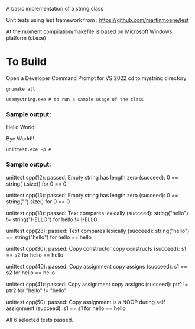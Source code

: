 A basic implementation of a string class

Unit tests using lest framework from : https://github.com/martinmoene/lest

At the moment compilation/makefile is based on Microsoft Windows platform (cl.exe)

# To Build
Open a Developer Command Prompt for VS 2022
cd to mystring directory

```
gnumake all

usemystring.exe # to run a sample usage of the class
```

### Sample output:
Hello World!

Bye World!!

```
unittest.exe -p #
```

### Sample output: #
unittest.cpp(12): passed: Empty string has length zero (succeed): 0 == string( ).size() for 0 == 0

unittest.cpp(13): passed: Empty string has length zero (succeed): 0 == string("").size() for 0 == 0

unittest.cpp(18): passed: Text compares lexically (succeed): string("hello") != string("HELLO") for hello != HELLO

unittest.cpp(23): passed: Text compares lexically (succeed): string("hello") == string("hello") for hello == hello

unittest.cpp(30): passed: Copy constructor copy constructs (succeed): s1 == s2 for hello == hello

unittest.cpp(40): passed: Copy assignment copy assigns (succeed): s1 == s2 for hello == hello

unittest.cpp(41): passed: Copy assignment copy assigns (succeed): ptr1 != ptr2 for "hello" != "hello"

unittest.cpp(50): passed: Copy assignment is a NOOP during self assignment (succeed): s1 == s1 for hello == hello

All 6 selected tests passed.
